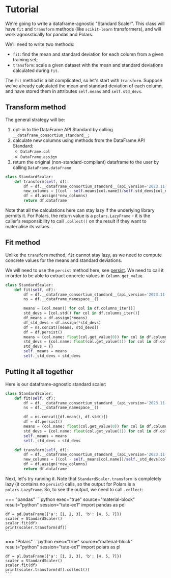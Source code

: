 # Tutorial

We're going to write a dataframe-agnostic "Standard Scaler". This class will have
`fit` and `transform` methods (like `scikit-learn` transformers), and will work
agnosstically for pandas and Polars.

We'll need to write two methods:
- `fit`: find the mean and standard deviation for each column from a given training set;
- `transform`: scale a given dataset with the mean and standard deviations calculated
  during `fit`.

The `fit` method is a bit complicated, so let's start with `transform`.
Suppose we've already calculated the mean and standard deviation of each column, and have
stored them in attributes `self.means` and `self.std_devs`.

## Transform method

The general strategy will be:
1. opt-in to the DataFrame API Standard by calling `__dataframe_consortium_standard__`;
2. calculate new columns using methods from the DataFrame API Standard:
   - `DataFrame.col`
   - `DataFrame.assign`
3. return the original (non-standard-compliant) dataframe to the user by calling
   `DataFrame.dataframe`

```python
class StandardScalar:
    def transform(self, df):
        df = df.__dataframe_consortium_standard__(api_version='2023.11-beta')
        new_columns = [(col - self.means[col.name])/self.std_devs[col_name] for col in df.columns_iter()]
        df = df.assign(*new_columns)
        return df.dataframe
```

Note that all the calculations here can stay lazy if the underlying library permits it.
For Polars, the return value is a `polars.LazyFrame` - it is the caller's responsibility to
call `.collect()` on the result if they want to materialise its values.

## Fit method

Unlike the `transform` method, `fit` cannot stay lazy, as we need to compute concrete values
for the means and standard deviations.

We will need to use the `persist` method here, see [persist](persist.md).
We need to call it in order to be able to extract concrete values in `Column.get_value`.

```python
class StandardScalar:
    def fit(self, df):
        df = df.__dataframe_consortium_standard__(api_version='2023.11-beta')
        ns = df.__dataframe_namespace__()

        means = [col.mean() for col in df.columns_iter()]
        std_devs = [col.std() for col in df.columns_iter()]
        df_means = df.assign(*means)
        df_std_devs = df.assign(*std_devs)
        df = ns.concat([means, std_devs])
        df = df.persist()
        means = {col.name: float(col.get_value(0)) for col in df.columns_iter()}
        std_devs = {col.name: float(col.get_value(1)) for col in df.columns_iter()}
        std_devs = {}
        self._means = means
        self._std_devs = std_devs
```

## Putting it all together

Here is our dataframe-agnostic standard scaler:
```python exec="1" source="above" session="tute-ex1"
class StandardScaler:
    def fit(self, df):
        df = df.__dataframe_consortium_standard__(api_version='2023.11-beta')
        ns = df.__dataframe_namespace__()

        df = ns.concat([df.mean(), df.std()])
        df = df.persist()
        means = {col.name: float(col.get_value(0)) for col in df.columns_iter()}
        std_devs = {col.name: float(col.get_value(1)) for col in df.columns_iter()}
        self._means = means
        self._std_devs = std_devs

    def transform(self, df):
        df = df.__dataframe_consortium_standard__(api_version='2023.11-beta')
        new_columns = [(col - self._means[col.name])/self._std_devs[col.name] for col in df.columns_iter()]
        df = df.assign(*new_columns)
        return df.dataframe
```

Next, let's try running it. Note that `StandardScaler.transform` is completely lazy (it contains no `persist`)
calls, so the output for Polars is a `polars.LazyFrame`. So, to see the output, we need to call `.collect`:

=== "pandas"
    ```python exec="true" source="material-block" result="python" session="tute-ex1"
    import pandas as pd

    df = pd.DataFrame({'a': [1, 2, 3], 'b': [4, 5, 7]})
    scaler = StandardScaler()
    scaler.fit(df)
    print(scaler.transform(df))
    ```

=== "Polars"
    ```python exec="true" source="material-block" result="python" session="tute-ex1"
    import polars as pl

    df = pl.DataFrame({'a': [1, 2, 3], 'b': [4, 5, 7]})
    scaler = StandardScaler()
    scaler.fit(df)
    print(scaler.transform(df).collect())
    ```
